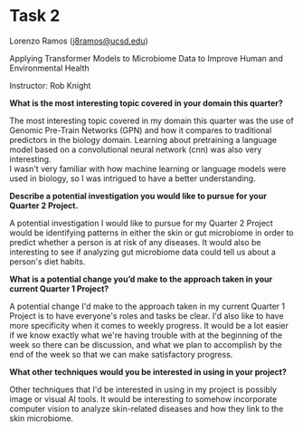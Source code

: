 # Task 2

Lorenzo Ramos (j8ramos@ucsd.edu)

Applying Transformer Models to Microbiome Data to Improve Human and Environmental Health

Instructor: Rob Knight

**What is the most interesting topic covered in your domain this quarter?**

The most interesting topic covered in my domain this quarter was the use of Genomic Pre-Train 
Networks (GPN) and how it compares to traditional predictors in the biology domain.  Learning about 
pretraining a language model based on a convolutional neural network (cnn) was also very interesting.  
I wasn't very familiar with how machine learning or language models were used in biology, so I was intrigued
to have a better understanding.

**Describe a potential investigation you would like to pursue for your Quarter 2 Project.**

A potential investigation I would like to pursue for my Quarter 2 Project would be identifying patterns in either 
the skin or gut microbiome in order to predict whether a person is at risk of any diseases.  It would also be 
interesting to see if analyzing gut microbiome data could tell us about a person's diet habits.

**What is a potential change you’d make to the approach taken in your current Quarter 1 Project?**

A potential change I'd make to the approach taken in my current Quarter 1 Project is to have everyone's roles 
and tasks be clear.  I'd also like to have more specificity when it comes to weekly progress.  It would be a lot 
easier if we know exactly what we're having trouble with at the beginning of the week so there can be discussion, 
and what we plan to accomplish by the end of the week so that we can make satisfactory progress.

**What other techniques would you be interested in using in your project?**

Other techniques that I'd be interested in using in my project is possibly image or visual AI tools.  It would be 
interesting to somehow incorporate computer vision to analyze skin-related diseases and how they link to the skin 
microbiome.
